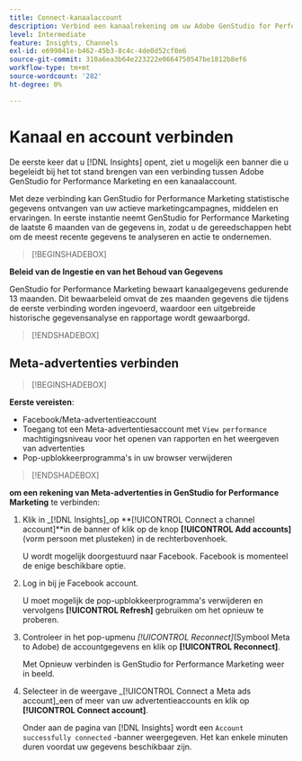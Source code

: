 ```yaml
---
title: Connect-kanaalaccount
description: Verbind een kanaalrekening om uw Adobe GenStudio for Performance Marketing marketing campagnes en activa prestaties te controleren.
level: Intermediate
feature: Insights, Channels
exl-id: e699041e-b462-45b3-8c4c-4de0d52cf0e6
source-git-commit: 310a6ea3b64e223222e0664750547be1812b8ef6
workflow-type: tm+mt
source-wordcount: '282'
ht-degree: 0%

---
```


# Kanaal en account verbinden

De eerste keer dat u [!DNL Insights] opent, ziet u mogelijk een banner die u begeleidt bij het tot stand brengen van een verbinding tussen Adobe GenStudio for Performance Marketing en een kanaalaccount.

Met deze verbinding kan GenStudio for Performance Marketing statistische gegevens ontvangen van uw actieve marketingcampagnes, middelen en ervaringen. In eerste instantie neemt GenStudio for Performance Marketing de laatste 6 maanden van de gegevens in, zodat u de gereedschappen hebt om de meest recente gegevens te analyseren en actie te ondernemen.

>[!BEGINSHADEBOX]

**Beleid van de Ingestie en van het Behoud van Gegevens**

GenStudio for Performance Marketing bewaart kanaalgegevens gedurende 13 maanden. Dit bewaarbeleid omvat de zes maanden gegevens die tijdens de eerste verbinding worden ingevoerd, waardoor een uitgebreide historische gegevensanalyse en rapportage wordt gewaarborgd.

>[!ENDSHADEBOX]

## Meta-advertenties verbinden

>[!BEGINSHADEBOX]

**Eerste vereisten**:

- Facebook/Meta-advertentieaccount
- Toegang tot een Meta-advertentiesaccount met `View performance` machtigingsniveau voor het openen van rapporten en het weergeven van advertenties
- Pop-upblokkeerprogramma&#39;s in uw browser verwijderen

>[!ENDSHADEBOX]

**om een rekening van Meta-advertenties in GenStudio for Performance Marketing** te verbinden:

1. Klik in _[!DNL Insights]_op **[!UICONTROL Connect a channel account]**in de banner of klik op de knop **[!UICONTROL Add accounts]**(vorm persoon met plusteken) in de rechterbovenhoek.

   U wordt mogelijk doorgestuurd naar Facebook. Facebook is momenteel de enige beschikbare optie.

1. Log in bij je Facebook account.

   U moet mogelijk de pop-upblokkeerprogramma&#39;s verwijderen en vervolgens **[!UICONTROL Refresh]** gebruiken om het opnieuw te proberen.

1. Controleer in het pop-upmenu _[!UICONTROL Reconnect]_(Symbool Meta to Adobe) de accountgegevens en klik op **[!UICONTROL Reconnect]**.

   Met Opnieuw verbinden is GenStudio for Performance Marketing weer in beeld.

1. Selecteer in de weergave _[!UICONTROL Connect a Meta ads account]_een of meer van uw advertentieaccounts en klik op **[!UICONTROL Connect account]**.

   Onder aan de pagina van [!DNL Insights] wordt een `Account successfully connected` -banner weergegeven. Het kan enkele minuten duren voordat uw gegevens beschikbaar zijn.
